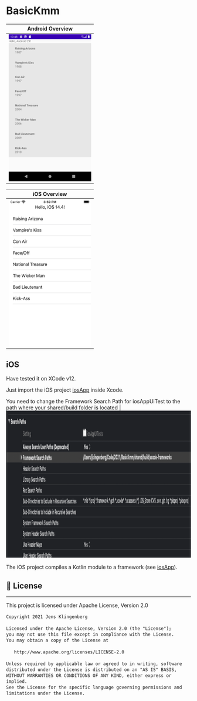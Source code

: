 # BasicKmm

| Android Overview |
| ------------------ |
|<img src="https://raw.githubusercontent.com/Foso/BasicKmm/master/docs/Android1.png" height="400" alt="Screenshot"/>

| iOS Overview
| ------------------ |
|<img src="https://raw.githubusercontent.com/Foso/BasicKmm/master/docs/ios1.png" height="400" alt="Screenshot"/>

## iOS
Have tested it on XCode v12.

Just import the iOS project [iosApp](iosApp/) inside Xcode.

You need to change the Framework Search Path for iosAppUiTest to the path where your shared/build folder is located
|<img src="https://raw.githubusercontent.com/Foso/BasicKmm/master/docs/xcode.png" height="400" alt="Screenshot"/>


The iOS project compiles a Kotlin module to a framework (see [iosApp](iosApp/)). 



## 📜 License

-------

This project is licensed under Apache License, Version 2.0

    Copyright 2021 Jens Klingenberg

    Licensed under the Apache License, Version 2.0 (the "License");
    you may not use this file except in compliance with the License.
    You may obtain a copy of the License at

       http://www.apache.org/licenses/LICENSE-2.0

    Unless required by applicable law or agreed to in writing, software
    distributed under the License is distributed on an "AS IS" BASIS,
    WITHOUT WARRANTIES OR CONDITIONS OF ANY KIND, either express or implied.
    See the License for the specific language governing permissions and
    limitations under the License.


